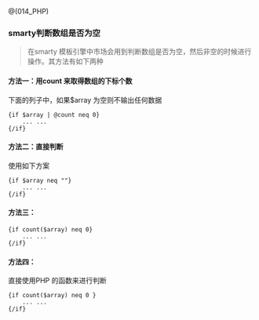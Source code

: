 @(014_PHP)
### smarty判断数组是否为空
> 在smarty 模板引擎中市场会用到判断数组是否为空，然后非空的时候进行操作。其方法有如下两种

#### 方法一：用count 来取得数组的下标个数
下面的列子中，如果$array 为空则不输出任何数据

``` SMARTY
{if $array | @count neq 0}
    ... ...
{/if}
```

#### 方法二：直接判断
使用如下方案

``` SMARTY
{if $array neq ""}
    ... ...
{/if}
```

#### 方法三：
``` SMARTY
{if count($array) neq 0}
    ... ...
{/if}
```

#### 方法四：
直接使用PHP 的函数来进行判断
```
{if count($array) neq 0 }
    ... ...
{/if}
```